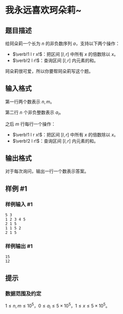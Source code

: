 # 我永远喜欢珂朵莉~

## 题目描述

给珂朵莉一个长为 $n$ 的非负数序列 $a$，支持以下两个操作：

- $\verb!1 l r x!$：把区间 $[l,r]$ 中所有 $x$ 的倍数除以 $x$。
- $\verb!2 l r!$：查询区间 $[l,r]$ 内元素的和。

珂朵莉很可爱，所以你要帮珂朵莉写这个题。


## 输入格式

第一行两个数表示 $n,m$。

第二行 $n$ 个非负整数表示 $a_i$。

之后 $m$ 行每行一个操作：

- $\verb!1 l r x!$：把区间 $[l,r]$ 中所有 $x$ 的倍数除以 $x$。
- $\verb!2 l r!$：查询区间 $[l,r]$ 内元素的和。


## 输出格式

对于每次询问，输出一行一个数表示答案。


## 样例 #1

### 样例输入 #1
```
5 3
1 2 3 4 5
2 1 5
1 1 5 2
2 1 5
```

### 样例输出 #1

```
15
12
```

## 提示

### 数据范围及约定

$1 \le n , m \le 10^5$，$0 \le a_i \le 5\times 10^5$，$1 \le x \le 5\times 10^5$。

